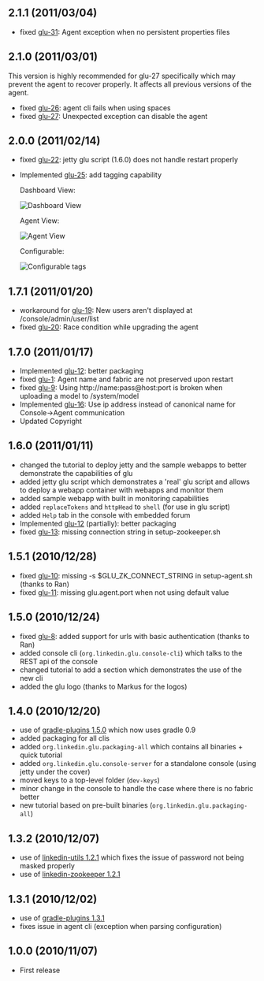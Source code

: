 2.1.1 (2011/03/04)
------------------
* fixed [glu-31](https://github.com/linkedin/glu/issues#issue/31): Agent exception when no persistent properties files

2.1.0 (2011/03/01)
------------------
This version is highly recommended for glu-27 specifically which may prevent the agent to recover properly. It affects all previous versions of the agent.

* fixed [glu-26](https://github.com/linkedin/glu/issues#issue/26): agent cli fails when using spaces
* fixed [glu-27](https://github.com/linkedin/glu/issues#issue/27): Unexpected exception can disable the agent

2.0.0 (2011/02/14)
------------------
* fixed [glu-22](https://github.com/linkedin/glu/issues#issue/22): jetty glu script (1.6.0) does not handle restart properly
* Implemented [glu-25](https://github.com/linkedin/glu/issues#issue/25): add tagging capability

    Dashboard View:

    <img src="https://github.com/linkedin/linkedin.github.com/raw/master/images/glu/release_notes/v2.0.0/dashboard_tags.png" alt="Dashboard View" style="align: center">

    Agent View:

    <img src="https://github.com/linkedin/linkedin.github.com/raw/master/images/glu/release_notes/v2.0.0/agent_view_tags.png" alt="Agent View" style="align: center">

    Configurable:  

    <img src="https://github.com/linkedin/linkedin.github.com/raw/master/images/glu/release_notes/v2.0.0/configurable_tags.png" alt="Configurable tags" style="align: center">

1.7.1 (2011/01/20)
------------------
* workaround for [glu-19](https://github.com/linkedin/glu/issues#issue/19): New users aren't displayed at /console/admin/user/list
* fixed [glu-20](https://github.com/linkedin/glu/issues#issue/20): Race condition while upgrading the agent

1.7.0 (2011/01/17)
------------------
* Implemented [glu-12](https://github.com/linkedin/glu/issues#issue/12): better packaging
* fixed [glu-1](https://github.com/linkedin/glu/issues#issue/1): Agent name and fabric are not preserved upon restart
* fixed [glu-9](https://github.com/linkedin/glu/issues#issue/9): Using http://name:pass@host:port is broken when uploading a model to /system/model
* Implemented [glu-16](https://github.com/linkedin/glu/issues#issue/16): Use ip address instead of canonical name for Console->Agent communication
* Updated Copyright

1.6.0 (2011/01/11)
------------------
* changed the tutorial to deploy jetty and the sample webapps to better demonstrate the capabilities of glu
* added jetty glu script which demonstrates a 'real' glu script and allows to deploy a webapp container with webapps and monitor them
* added sample webapp with built in monitoring capabilities
* added `replaceTokens` and `httpHead` to `shell` (for use in glu script)
* added `Help` tab in the console with embedded forum
* Implemented [glu-12](https://github.com/linkedin/glu/issues#issue/12) (partially): better packaging
* fixed [glu-13](https://github.com/linkedin/glu/issues#issue/13): missing connection string in setup-zookeeper.sh

1.5.1 (2010/12/28)
------------------
* fixed [glu-10](https://github.com/linkedin/glu/issues#issue/10): missing -s $GLU_ZK_CONNECT_STRING in setup-agent.sh (thanks to Ran)
* fixed [glu-11](https://github.com/linkedin/glu/issues#issue/11): missing glu.agent.port when not using default value

1.5.0 (2010/12/24)
------------------
* fixed [glu-8](https://github.com/linkedin/glu/issues#issue/8): added support for urls with basic authentication (thanks to Ran)
* added console cli (`org.linkedin.glu.console-cli`) which talks to the REST api of the console
* changed tutorial to add a section which demonstrates the use of the new cli
* added the glu logo (thanks to Markus for the logos)

1.4.0 (2010/12/20)
------------------
* use of [gradle-plugins 1.5.0](https://github.com/linkedin/gradle-plugins/tree/REL_1.5.0) which now uses gradle 0.9
* added packaging for all clis
* added `org.linkedin.glu.packaging-all` which contains all binaries + quick tutorial
* added `org.linkedin.glu.console-server` for a standalone console (using jetty under the cover)
* moved keys to a top-level folder (`dev-keys`)
* minor change in the console to handle the case where there is no fabric better
* new tutorial based on pre-built binaries (`org.linkedin.glu.packaging-all`)

1.3.2 (2010/12/07)
------------------
* use of [linkedin-utils 1.2.1](https://github.com/linkedin/linkedin-utils/tree/REL_1.2.1) which fixes the issue of password not being masked properly
* use of [linkedin-zookeeper 1.2.1](https://github.com/linkedin/linkedin-zookeeper/tree/REL_1.2.1)

1.3.1 (2010/12/02)
------------------
* use of [gradle-plugins 1.3.1](https://github.com/linkedin/gradle-plugins/tree/REL_1.3.1)
* fixes issue in agent cli (exception when parsing configuration)

1.0.0 (2010/11/07)
------------------
* First release